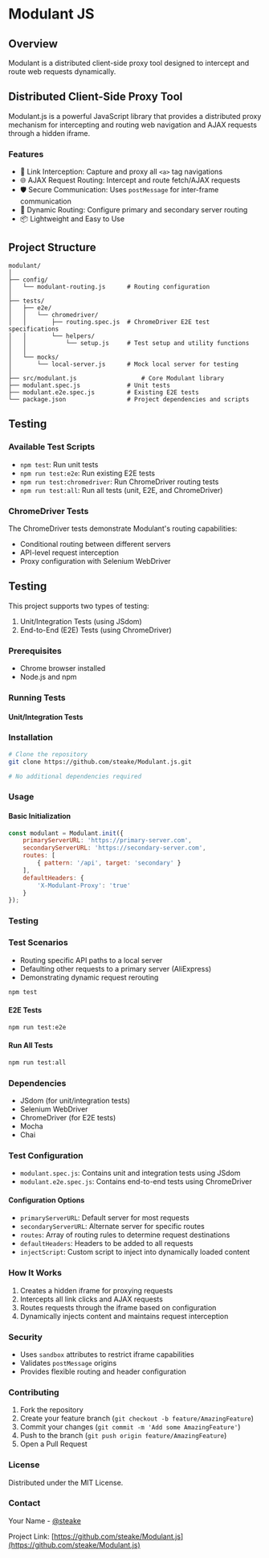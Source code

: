 # Modulant JS

## Overview
Modulant is a distributed client-side proxy tool designed to intercept and route web requests dynamically.

## Distributed Client-Side Proxy Tool

Modulant.js is a powerful JavaScript library that provides a distributed proxy mechanism for intercepting and routing web navigation and AJAX requests through a hidden iframe.

### Features

- 🔗 Link Interception: Capture and proxy all `<a>` tag navigations
- 🌐 AJAX Request Routing: Intercept and route fetch/AJAX requests
- 🛡️ Secure Communication: Uses `postMessage` for inter-frame communication
- 🔀 Dynamic Routing: Configure primary and secondary server routing
- 📦 Lightweight and Easy to Use

## Project Structure
```
modulant/
│
├── config/
│   └── modulant-routing.js      # Routing configuration
│
├── tests/
│   ├── e2e/
│   │   └── chromedriver/
│   │       ├── routing.spec.js  # ChromeDriver E2E test specifications
│   │       └── helpers/
│   │           └── setup.js     # Test setup and utility functions
│   │
│   └── mocks/
│       └── local-server.js      # Mock local server for testing
│
├── src/modulant.js                  # Core Modulant library
├── modulant.spec.js             # Unit tests
├── modulant.e2e.spec.js         # Existing E2E tests
└── package.json                 # Project dependencies and scripts
```

## Testing

### Available Test Scripts
- `npm test`: Run unit tests
- `npm run test:e2e`: Run existing E2E tests
- `npm run test:chromedriver`: Run ChromeDriver routing tests
- `npm run test:all`: Run all tests (unit, E2E, and ChromeDriver)

### ChromeDriver Tests
The ChromeDriver tests demonstrate Modulant's routing capabilities:
- Conditional routing between different servers
- API-level request interception
- Proxy configuration with Selenium WebDriver


## Testing

This project supports two types of testing:
1. Unit/Integration Tests (using JSdom)
2. End-to-End (E2E) Tests (using ChromeDriver)

### Prerequisites

- Chrome browser installed
- Node.js and npm

### Running Tests

#### Unit/Integration Tests

### Installation
```bash
# Clone the repository
git clone https://github.com/steake/Modulant.js.git

# No additional dependencies required
```

### Usage

#### Basic Initialization

```javascript
const modulant = Modulant.init({
    primaryServerURL: 'https://primary-server.com',
    secondaryServerURL: 'https://secondary-server.com',
    routes: [
        { pattern: '/api', target: 'secondary' }
    ],
    defaultHeaders: {
        'X-Modulant-Proxy': 'true'
    }
});
```
### Testing
### Test Scenarios
- Routing specific API paths to a local server
- Defaulting other requests to a primary server (AliExpress)
- Demonstrating dynamic request rerouting

```bash
npm test
```

#### E2E Tests
```bash
npm run test:e2e
```

#### Run All Tests
```bash
npm run test:all
```

### Dependencies

- JSdom (for unit/integration tests)
- Selenium WebDriver
- ChromeDriver (for E2E tests)
- Mocha
- Chai

### Test Configuration

- `modulant.spec.js`: Contains unit and integration tests using JSdom
- `modulant.e2e.spec.js`: Contains end-to-end tests using ChromeDriver


#### Configuration Options

- `primaryServerURL`: Default server for most requests
- `secondaryServerURL`: Alternate server for specific routes
- `routes`: Array of routing rules to determine request destinations
- `defaultHeaders`: Headers to be added to all requests
- `injectScript`: Custom script to inject into dynamically loaded content

### How It Works

1. Creates a hidden iframe for proxying requests
2. Intercepts all link clicks and AJAX requests
3. Routes requests through the iframe based on configuration
4. Dynamically injects content and maintains request interception

### Security

- Uses `sandbox` attributes to restrict iframe capabilities
- Validates `postMessage` origins
- Provides flexible routing and header configuration

### Contributing

1. Fork the repository
2. Create your feature branch (`git checkout -b feature/AmazingFeature`)
3. Commit your changes (`git commit -m 'Add some AmazingFeature'`)
4. Push to the branch (`git push origin feature/AmazingFeature`)
5. Open a Pull Request

### License

Distributed under the MIT License.

### Contact

Your Name - [@steake](https://github.com/steake)

Project Link: [https://github.com/steake/Modulant.js](https://github.com/steake/Modulant.js)
